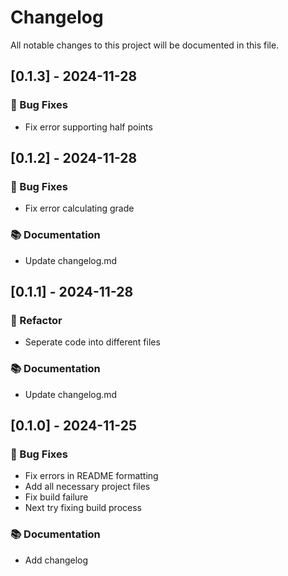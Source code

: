 # Changelog

All notable changes to this project will be documented in this file.

## [0.1.3] - 2024-11-28

### 🐛 Bug Fixes

- Fix error supporting half points

## [0.1.2] - 2024-11-28

### 🐛 Bug Fixes

- Fix error calculating grade

### 📚 Documentation

- Update changelog.md

## [0.1.1] - 2024-11-28

### 🚜 Refactor

- Seperate code into different files

### 📚 Documentation

- Update changelog.md

## [0.1.0] - 2024-11-25

### 🐛 Bug Fixes

- Fix errors in README formatting
- Add all necessary project files
- Fix build failure
- Next try fixing build process

### 📚 Documentation

- Add changelog

<!-- generated by git-cliff -->
